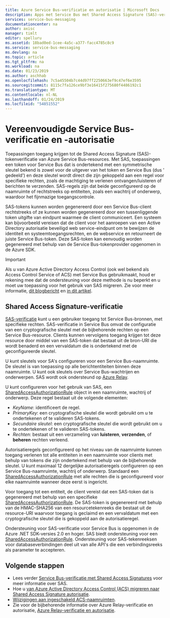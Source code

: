 ```yaml
---
title: Azure Service Bus-verificatie en autorisatie | Microsoft Docs
description: Apps met Service Bus met Shared Access Signature (SAS)-verificatie worden geverifieerd.
services: service-bus-messaging
documentationcenter: na
author: axisc
manager: timlt
editor: spelluru
ms.assetid: 18bad0ed-1cee-4a5c-a377-facc4785c8c9
ms.service: service-bus-messaging
ms.devlang: na
ms.topic: article
ms.tgt_pltfrm: na
ms.workload: na
ms.date: 01/23/2019
ms.author: aschhab
ms.openlocfilehash: 7c5a45504b7c44d97ff2250663ef9c47ef6e3595
ms.sourcegitcommit: 8115c7fa126ce9bf3e16415f275680f4486192c1
ms.translationtype: MT
ms.contentlocale: nl-NL
ms.lasthandoff: 01/24/2019
ms.locfileid: "54851552"
---
```

# <a name="service-bus-authentication-and-authorization"></a>Vereenvoudigde Service Bus-verificatie en -autorisatie

Toepassingen toegang krijgen tot de Shared Access Signature (SAS)-tokenverificatie van Azure Service Bus-resources. Met SAS, toepassingen een token voor Service Bus dat is ondertekend met een symmetrische sleutel bekend is zowel voor de uitgever van het token en Service Bus (dus ' gedeeld') en deze sleutel wordt direct die zijn gekoppeld aan een regel voor specifieke rechten, zoals de machtiging te verlenen ontvangen/luisteren of berichten te verzenden. SAS-regels zijn dat beide geconfigureerd op de naamruimte of rechtstreeks op entiteiten, zoals een wachtrij of onderwerp, waardoor het fijnmazige toegangscontrole.

SAS-tokens kunnen worden gegenereerd door een Service Bus-client rechtstreeks of ze kunnen worden gegenereerd door een tussenliggende token uitgifte van eindpunt waarmee de client communiceert. Een systeem kan bijvoorbeeld vereisen dat de client voor het aanroepen van een Active Directory autorisatie beveiligd web service-eindpunt om te bewijzen de identiteit en systeemtoegangsrechten, en de webservice en retourneert de juiste Service Bus-token. Deze SAS-token kan eenvoudig worden gegenereerd met behulp van de Service Bus-tokenprovider opgenomen in de Azure SDK. 

> [!IMPORTANT]
> Als u van Azure Active Directory Access Control (ook wel bekend als Access Control Service of ACS) met Service Bus gebruikmaakt, houd er rekening mee dat de ondersteuning voor deze methode is nu beperkt en u moet uw toepassing voor het gebruik van SAS migreren. Zie voor meer informatie, [dit blogbericht](https://blogs.msdn.microsoft.com/servicebus/2017/06/01/upcoming-changes-to-acs-enabled-namespaces/) en [in dit artikel](service-bus-migrate-acs-sas.md).

## <a name="shared-access-signature-authentication"></a>Shared Access Signature-verificatie

[SAS-verificatie](service-bus-sas.md) kunt u een gebruiker toegang tot Service Bus-bronnen, met specifieke rechten. SAS-verificatie in Service Bus omvat de configuratie van een cryptografische sleutel met de bijbehorende rechten op een Service Bus-resource. Clients kunnen vervolgens toegang krijgen tot deze resource door middel van een SAS-token dat bestaat uit de bron-URI die wordt benaderd en een vervaldatum die is ondertekend met de geconfigureerde sleutel.

U kunt sleutels voor SA's configureren voor een Service Bus-naamruimte. De sleutel is van toepassing op alle berichtentiteiten binnen deze naamruimte. U kunt ook sleutels over Service Bus-wachtrijen en onderwerpen. SAS wordt ook ondersteund op [Azure Relay](../service-bus-relay/relay-authentication-and-authorization.md).

U kunt configureren voor het gebruik van SAS, een [SharedAccessAuthorizationRule](/dotnet/api/microsoft.servicebus.messaging.sharedaccessauthorizationrule) object in een naamruimte, wachtrij of onderwerp. Deze regel bestaat uit de volgende elementen:

* *KeyName*: identificeert de regel.
* *PrimaryKey*: een cryptografische sleutel die wordt gebruikt om u te ondertekenen of te valideren SAS-tokens.
* *Secundaire sleutel*: een cryptografische sleutel die wordt gebruikt om u te ondertekenen of te valideren SAS-tokens.
* *Rechten*: bestaat uit een verzameling van **luisteren**, **verzenden**, of **beheren** rechten verleend.

Autorisatieregels geconfigureerd op het niveau van de naamruimte kunnen toegang verlenen tot alle entiteiten in een naamruimte voor clients met behulp van tokens die zijn ondertekend met behulp van de bijbehorende sleutel. U kunt maximaal 12 dergelijke autorisatieregels configureren op een Service Bus-naamruimte, wachtrij of onderwerp. Standaard een [SharedAccessAuthorizationRule](/dotnet/api/microsoft.servicebus.messaging.sharedaccessauthorizationrule) met alle rechten die is geconfigureerd voor elke naamruimte wanneer deze eerst is ingericht.

Voor toegang tot een entiteit, de client vereist dat een SAS-token dat is gegenereerd met behulp van een specifieke [SharedAccessAuthorizationRule](/dotnet/api/microsoft.servicebus.messaging.sharedaccessauthorizationrule). De SAS-token is gegenereerd met behulp van de HMAC-SHA256 van een resourcetekenreeks die bestaat uit de resource-URI waarvoor toegang is geclaimd en een vervaldatum met een cryptografische sleutel die is gekoppeld aan de autorisatieregel.

Ondersteuning voor SAS-verificatie voor Service Bus is opgenomen in de Azure .NET SDK-versies 2.0 en hoger. SAS biedt ondersteuning voor een [SharedAccessAuthorizationRule](/dotnet/api/microsoft.servicebus.messaging.sharedaccessauthorizationrule). Ondersteuning voor SAS-tekenreeksen voor databaseverbindingen deel uit van alle API's die een verbindingsreeks als parameter te accepteren.

## <a name="next-steps"></a>Volgende stappen

- Lees verder [Service Bus-verificatie met Shared Access Signatures](service-bus-sas.md) voor meer informatie over SAS.
- Hoe u [van Azure Active Directory Access Control (ACS) migreren naar Shared Access Signature autorisatie](service-bus-migrate-acs-sas.md).
- [Wijzigingen aan ingeschakeld ACS-naamruimten](https://blogs.msdn.microsoft.com/servicebus/2017/06/01/upcoming-changes-to-acs-enabled-namespaces/).
- Zie voor de bijbehorende informatie over Azure Relay-verificatie en autorisatie, [Azure Relay-verificatie en autorisatie](../service-bus-relay/relay-authentication-and-authorization.md). 

